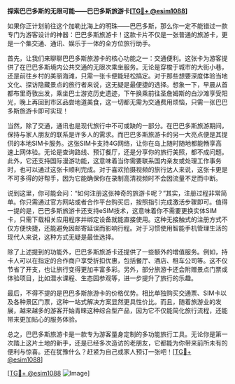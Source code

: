 **探索巴巴多斯的无限可能——巴巴多斯旅游卡[[TG💪+ @esim1088](https://t.me/s/esim1088)]**

如果你正计划前往这个加勒比海上的明珠——巴巴多斯，那么你一定不能错过一款专门为游客设计的神器：巴巴多斯旅游卡！这款卡片不仅是一张普通的旅游卡，更是一个集交通、通讯、娱乐于一体的全方位旅行助手。

首先，让我们来聊聊巴巴多斯旅游卡的核心功能之一：交通便利。这张卡为游客提供了在巴巴多斯境内公共交通的无限次乘坐服务。无论是穿梭于城市的大街小巷，还是前往乡村的美丽海滩，只需一张卡便能轻松搞定。对于那些想要深度体验当地文化、探访隐藏景点的旅行者来说，这无疑是最便捷的选择。想象一下，早晨从首都布里奇敦出发，乘坐巴士游览历史遗迹，下午换乘前往圣詹姆斯的白沙滩享受阳光，晚上再回到市区品尝地道美食，这一切都无需为交通费用烦恼，只需一张巴巴多斯旅游卡即可实现！

当然，除了交通，通讯也是现代旅行中不可或缺的一部分。在巴巴多斯旅游期间，保持与家人朋友的联系是许多人的需求。而巴巴多斯旅游卡的另一大亮点便是其提供的本地SIM卡服务。这张SIM卡支持4G网络，让你在岛上随时随地都能畅享高速上网体验。无论是查询路线、预订餐厅，还是分享你的旅行美照，都不成问题。此外，它还支持国际漫游功能，这意味着当你需要联系国内亲友或处理工作事务时，也可以通过这张卡顺利完成。对于喜欢拍摄视频的旅行达人来说，这张卡更是不可多得的好帮手，因为它能确保你在录制高清视频时不会因流量不足而中断。

说到这里，你可能会问：“如何注册这张神奇的旅游卡呢？”其实，注册过程非常简单。你只需通过官方网站或者合作平台购买后，按照指引完成激活步骤即可。值得一提的是，巴巴多斯旅游卡还支持eSIM技术，这意味着你不需要更换实体SIM卡，只需下载相关应用程序并绑定设备就能直接使用。这种无接触式的注册方式不仅方便快捷，还能避免因邮寄延误而影响行程。对于习惯使用智能手机管理生活的现代人来说，这种方式无疑是最佳选择。

除了上述提到的功能外，巴巴多斯旅游卡还提供了一些额外的增值服务。例如，持卡人可以在指定的合作商户享受折扣优惠，包括餐厅、酒店、租车公司等。这不仅节省了开支，也让旅行变得更加丰富多彩。另外，部分旅游卡还会附赠景点门票或体验项目，比如潜水课程、生态园参观等，进一步提升了旅行的乐趣。

最后，不得不提的是巴巴多斯旅游卡的价格优势。相比单独购买交通票、SIM卡以及各种景区门票，这种一站式解决方案显然更具性价比。而且，随着旅游业的发展，越来越多的游客开始青睐这种综合型产品，因为它不仅能简化旅行流程，还能带来更加贴心的服务体验。

总之，巴巴多斯旅游卡是一款专为游客量身定制的多功能旅行工具。无论你是第一次踏上这片土地的新手，还是已经多次造访的老朋友，它都能为你带来前所未有的便利与惊喜。还在犹豫什么？赶紧为自己或家人预订一张吧！[[TG💪+ @esim1088](https://t.me/s/esim1088)]

[[TG💪+ @esim1088](https://t.me/s/esim1088) ![Image](https://i.postimg.cc/4NQfJmqS/Snipaste-2025-05-13-00-14-12.png)]